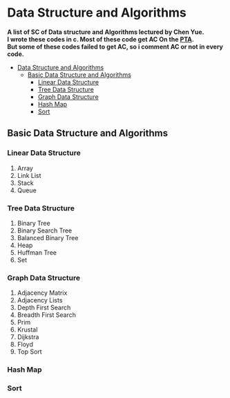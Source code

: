 # Data Structure and Algorithms
**A list of SC of Data structure and Algorithms lectured by Chen Yue.**\
**I wrote these codes in c. Most of these code get AC On the [PTA](https://pintia.cn/home).**\
**But some of these codes failed to get AC, so i comment AC or not in every code.**

- [Data Structure and Algorithms](#data-structure-and-algorithms)
  - [Basic Data Structure and Algorithms](#basic-data-structure-and-algorithms)
    - [Linear Data Structure](#linear-data-structure)
    - [Tree Data Structure](#tree-data-structure)
    - [Graph Data Structure](#graph-data-structure)
    - [Hash Map](#hash-map)
    - [Sort](#sort)
##  Basic Data Structure and Algorithms
### Linear Data Structure
1. Array
2. Link List
3. Stack
4. Queue
### Tree Data Structure
1. Binary Tree
2. Binary Search Tree
3. Balanced Binary Tree
4. Heap
5. Huffman Tree
6. Set
### Graph Data Structure
1. Adjacency Matrix
2. Adjacency Lists
3. Depth First Search
4. Breadth First Search
5. Prim
6. Krustal
7. Dijkstra
8. Floyd
9. Top Sort
### Hash Map
### Sort



